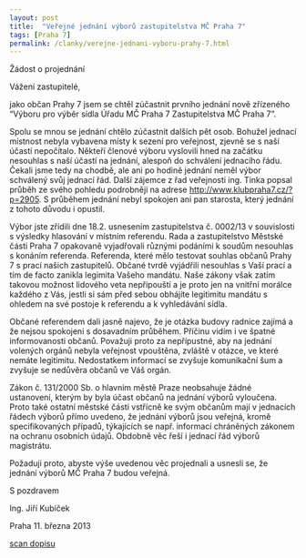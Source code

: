 ```yaml
---
layout: post
title:  "Veřejné jednání výborů zastupitelstva MČ Praha 7"
tags: [Praha 7]
permalink: /clanky/verejne-jednani-vyboru-prahy-7.html
---
```


Žádost o projednání

Vážení zastupitelé,

jako občan Prahy 7 jsem se chtěl zúčastnit prvního jednání nově zřízeného “Výboru pro výběr sídla Úřadu MČ Praha 7 Zastupitelstva MČ Praha 7”.

Spolu se mnou se jednání chtělo  zúčastnit dalších pět osob. Bohužel jednací místnost nebyla vybavena místy k sezení pro veřejnost, zjevně se s naší účastí nepočítalo. Někteří členové výboru vyslovili hned na začátku nesouhlas s naší účastí na jednání, alespoň do schválení jednacího řádu. Čekali jsme tedy na chodbě, ale ani po hodině jednání neměl výbor schválený svůj jednací řád. Další zájemce z řad veřejnosti ing. Tinka popsal průběh ze svého pohledu podrobněji na adrese http://www.klubpraha7.cz/?p=2905. S průběhem jednání nebyl spokojen ani pan starosta, který jednání z tohoto důvodu i opustil.

Výbor jste zřídili dne 18.2. usnesením zastupitelstva č. 0002/13  v souvislosti s výsledky hlasování v místním referendu. Rada a zastupitelstvo Městské části Praha 7 opakovaně vyjadřovali různými podáními k soudům nesouhlas s konáním referenda. Referenda, které mělo testovat souhlas občanů Prahy 7 s prací našich zastupitelů. Občané tvrdě vyjádřili nesouhlas s Vaší prací a tím de facto zanikla legimita Vašeho mandátu. Naše zákony však zatím takovou možnost lidového veta nepřipouští a je proto jen na vnitřní morálce každého z Vás, jestli si sám před sebou obhájíte legitimitu mandátu s ohledem na své postoje k referendu a k vyhledávání sídla.

Občané referendem dali jasně najevo, že je otázka budovy radnice zajímá a že nejsou spokojeni s dosavadním průběhem. Příčinu vidím i ve špatné informovanosti občanů. Považuji proto za nepřípustné, aby na jednání volených orgánů nebyla veřejnost vpouštěna, zvláště v otázce, ve které nemáte legitimitu. Nedostatkem informací se zvyšuje komunikační šum a zvyšuje se nedůvěra občanů ve Váš orgán.

Zákon č. 131/2000 Sb. o hlavním městě Praze neobsahuje žádné ustanovení, kterým by byla účast občanů na jednání výborů vyloučena. Proto také ostatní městské části vstřícně ke svým občanům mají v jednacích řádech výborů přímo uvedeno, že jednání výborů jsou veřejná, kromě specifikovaných případů, týkajících se např. informací chráněných zákonem na ochranu osobních údajů. Obdobně věc řeší i jednací řád výborů magistrátu.

Požaduji proto, abyste výše uvedenou věc projednali a usnesli se, že jednání výborů MČ Praha 7 budou veřejná.

S pozdravem

Ing. Jiří Kubíček

Praha 11. března 2013

<a href="/clanky/verejne-jednani-vyboru-prahy-7/0926_0001.pdf">scan dopisu</a>
